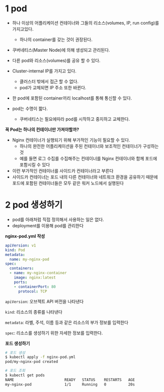 # 1 pod

* 하나 이상의 어플리케이션 컨테이너와 그들의 리소스(volumes, IP, run config)를 가지고있다.

  * 하나의 container를 갖는 것이 권장된다.

* 쿠버네티스(Master Node)에 의해 생성되고 관리된다.

* 다른 pod와 리소스(volumes)를 공유 할 수 있다.

* Cluster-internal IP를 가지고 있다.

  * 클러스터 밖에서 접근 할 수 없다.
  * pod가 교체되면 IP 주소 또한 바뀐다.

* 한 pod에 포함된 container끼리 localhost를 통해 통신할 수 있다.

* pod는 수명이 짧다. 

  * 쿠버네티스는 필요에따라 pod를 시작하고 중지하고 교체한다.



**꼭 Pod는 하나의 컨테이너만 가져야할까?**

* Nginx 컨테이너가 실행되기 위해 부가적인 기능이 필요할 수 있다.
  * 하나의 완전한 어플리케이션을 주된 컨테이너와 보조적인 컨테이너가 구성하는 것
  * 예를 들면 로그 수집를 수집해주는 컨테이너를 Nginx 컨테이너와 함께 포드에 포함시킬 수 있다
* 이런 부가적인 컨테이너를 사이드카 컨테이너라고 부른다
* 사이드카 컨테이너는 포드 내의 다른 컨테이너와 네트워크 환경을 공유하기 때문에 포드에 포함된 컨테이너들은 모두 같은 워커 노드에서 실행된다



# 2 pod 생성하기

* pod를 아래처럼 직접 정의해서 사용하는 일은 없다.
* deployment를 이용해 pod를 관리한다

**nginx-pod.yml 작성**

```yml
apiVersion: v1
kind: Pod
metadata:
  name: my-nginx-pod
spec:
  containers:
  - name: my-nginx-container
    image: nginx:latest
    ports:
    - containerPort: 80
      protocol: TCP
```

`apiVersion`: 오브젝트 API 버전을 나타낸다

`kind`: 리소스의 종류를 나타낸다

`metadata`: 라벨, 주석, 이름 등과 같은 리소스의 부가 정보를 입력한다

`spec`: 리소스를 생성하기 위한 자세한 정보를 입력한다.



**포드 생성하기**

```bash
# 포드 생성
$ kubectl apply -f nginx-pod.yml
pod/my-nginx-pod created

# 포드 조회
$ kubectl get pods
NAME                       READY   STATUS    RESTARTS   AGE
my-nginx-pod               1/1     Running   0          20s
```
